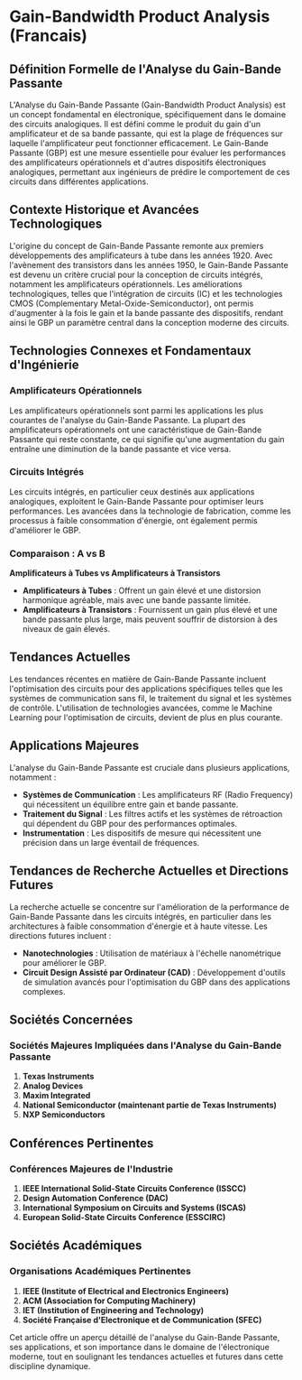 # Gain-Bandwidth Product Analysis (Francais)

## Définition Formelle de l'Analyse du Gain-Bande Passante

L'Analyse du Gain-Bande Passante (Gain-Bandwidth Product Analysis) est un concept fondamental en électronique, spécifiquement dans le domaine des circuits analogiques. Il est défini comme le produit du gain d'un amplificateur et de sa bande passante, qui est la plage de fréquences sur laquelle l'amplificateur peut fonctionner efficacement. Le Gain-Bande Passante (GBP) est une mesure essentielle pour évaluer les performances des amplificateurs opérationnels et d'autres dispositifs électroniques analogiques, permettant aux ingénieurs de prédire le comportement de ces circuits dans différentes applications.

## Contexte Historique et Avancées Technologiques

L'origine du concept de Gain-Bande Passante remonte aux premiers développements des amplificateurs à tube dans les années 1920. Avec l'avènement des transistors dans les années 1950, le Gain-Bande Passante est devenu un critère crucial pour la conception de circuits intégrés, notamment les amplificateurs opérationnels. Les améliorations technologiques, telles que l'intégration de circuits (IC) et les technologies CMOS (Complementary Metal-Oxide-Semiconductor), ont permis d'augmenter à la fois le gain et la bande passante des dispositifs, rendant ainsi le GBP un paramètre central dans la conception moderne des circuits.

## Technologies Connexes et Fondamentaux d'Ingénierie

### Amplificateurs Opérationnels

Les amplificateurs opérationnels sont parmi les applications les plus courantes de l'analyse du Gain-Bande Passante. La plupart des amplificateurs opérationnels ont une caractéristique de Gain-Bande Passante qui reste constante, ce qui signifie qu'une augmentation du gain entraîne une diminution de la bande passante et vice versa.

### Circuits Intégrés

Les circuits intégrés, en particulier ceux destinés aux applications analogiques, exploitent le Gain-Bande Passante pour optimiser leurs performances. Les avancées dans la technologie de fabrication, comme les processus à faible consommation d'énergie, ont également permis d'améliorer le GBP.

### Comparaison : A vs B

**Amplificateurs à Tubes vs Amplificateurs à Transistors**

- **Amplificateurs à Tubes** : Offrent un gain élevé et une distorsion harmonique agréable, mais avec une bande passante limitée.
- **Amplificateurs à Transistors** : Fournissent un gain plus élevé et une bande passante plus large, mais peuvent souffrir de distorsion à des niveaux de gain élevés.

## Tendances Actuelles

Les tendances récentes en matière de Gain-Bande Passante incluent l'optimisation des circuits pour des applications spécifiques telles que les systèmes de communication sans fil, le traitement du signal et les systèmes de contrôle. L'utilisation de technologies avancées, comme le Machine Learning pour l'optimisation de circuits, devient de plus en plus courante.

## Applications Majeures

L'analyse du Gain-Bande Passante est cruciale dans plusieurs applications, notamment :

- **Systèmes de Communication** : Les amplificateurs RF (Radio Frequency) qui nécessitent un équilibre entre gain et bande passante.
- **Traitement du Signal** : Les filtres actifs et les systèmes de rétroaction qui dépendent du GBP pour des performances optimales.
- **Instrumentation** : Les dispositifs de mesure qui nécessitent une précision dans un large éventail de fréquences.

## Tendances de Recherche Actuelles et Directions Futures

La recherche actuelle se concentre sur l'amélioration de la performance de Gain-Bande Passante dans les circuits intégrés, en particulier dans les architectures à faible consommation d'énergie et à haute vitesse. Les directions futures incluent :

- **Nanotechnologies** : Utilisation de matériaux à l'échelle nanométrique pour améliorer le GBP.
- **Circuit Design Assisté par Ordinateur (CAD)** : Développement d'outils de simulation avancés pour l'optimisation du GBP dans des applications complexes.

## Sociétés Concernées

### Sociétés Majeures Impliquées dans l'Analyse du Gain-Bande Passante

1. **Texas Instruments**
2. **Analog Devices**
3. **Maxim Integrated**
4. **National Semiconductor (maintenant partie de Texas Instruments)**
5. **NXP Semiconductors**

## Conférences Pertinentes

### Conférences Majeures de l'Industrie

1. **IEEE International Solid-State Circuits Conference (ISSCC)**
2. **Design Automation Conference (DAC)**
3. **International Symposium on Circuits and Systems (ISCAS)**
4. **European Solid-State Circuits Conference (ESSCIRC)**

## Sociétés Académiques

### Organisations Académiques Pertinentes

1. **IEEE (Institute of Electrical and Electronics Engineers)**
2. **ACM (Association for Computing Machinery)**
3. **IET (Institution of Engineering and Technology)**
4. **Société Française d'Electronique et de Communication (SFEC)**

Cet article offre un aperçu détaillé de l'analyse du Gain-Bande Passante, ses applications, et son importance dans le domaine de l'électronique moderne, tout en soulignant les tendances actuelles et futures dans cette discipline dynamique.